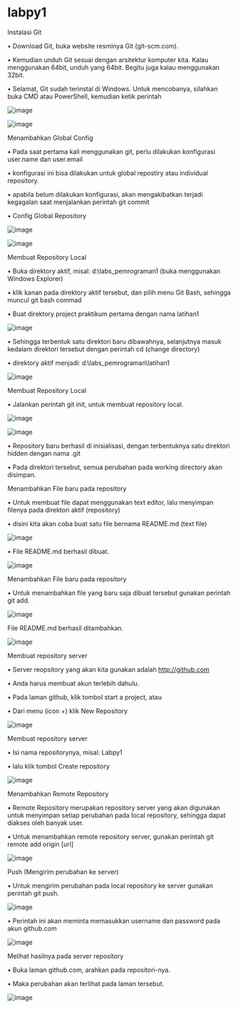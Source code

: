 # labpy1



Instalasi Git



•	Download Git, buka website resminya Git (git-scm.com).

•	Kemudian unduh Git sesuai dengan arsitektur komputer kita. Kalau menggunakan 64bit, unduh yang 64bit. Begitu juga kalau menggunakan 32bit.

•	Selamat, Git sudah terinstal di Windows. Untuk mencobanya, silahkan buka CMD atau PowerShell, kemudian ketik perintah 

![image](https://user-images.githubusercontent.com/56479448/72219140-4d25f380-3575-11ea-9ed9-06d301876c9c.png)

![image](https://user-images.githubusercontent.com/56479448/72219147-6169f080-3575-11ea-8bcd-ad037794147d.png)



Menambahkan Global Config



•	Pada saat pertama kali menggunakan git, perlu dilakukan konfigurasi user.name dan user.email

•	konfigurasi ini bisa dilakukan untuk global repostiry atau individual repository.

•	apabila belum dilakukan konfigurasi, akan mengakibatkan terjadi kegagalan saat menjalankan perintah git commit

•	Config Global Repository

![image](https://user-images.githubusercontent.com/56479448/72219151-78104780-3575-11ea-9969-3febf9819850.png)

![image](https://user-images.githubusercontent.com/56479448/72219156-7cd4fb80-3575-11ea-8957-7a4a4735dba8.png)




Membuat Repository Local




•	Buka direktory aktif, misal: d:\labs_pemrograman1 (buka menggunakan Windows Explorer)

•	klik kanan pada direktory aktif tersebut, dan pilih menu Git Bash, sehingga muncul git bash commad

•	Buat direktory project praktikum pertama dengan nama latihan1


![image](https://user-images.githubusercontent.com/56479448/72258630-246b3000-3641-11ea-81f4-dd25fb7af78a.png)



•	Sehingga terbentuk satu direktori baru dibawahnya, selanjutnya masuk kedalam direktori tersebut dengan perintah cd (change directory)

•	direktory aktif menjadi: d:\labs_pemrograman\latihan1


![image](https://user-images.githubusercontent.com/56479448/72259161-55983000-3642-11ea-8fc9-e3c6b20b62e9.png)


Membuat Repository Local



•	Jalankan perintah git init, untuk membuat repository local.

![image](https://user-images.githubusercontent.com/56479448/72219178-b73e9880-3575-11ea-8dd3-f8644fc9fe1f.png)


![image](https://user-images.githubusercontent.com/56479448/72259666-98a6d300-3643-11ea-98de-5e6ccda537cc.png)


•	Repository baru berhasil di inisialisasi, dengan terbentuknya satu direktori hidden dengan nama .git

•	Pada direktori tersebut, semua perubahan pada working directory akan disimpan.



Menambahkan File baru pada repository



•	Untuk membuat file dapat menggunakan text editor, lalu menyimpan filenya pada direktori aktif (repository)

•	disini kita akan coba buat satu file bernama README.md (text file)


![image](https://user-images.githubusercontent.com/56479448/72259737-c5f38100-3643-11ea-80fd-b51f2e513562.png)


•	File README.md berhasil dibuat.


![image](https://user-images.githubusercontent.com/56479448/72259861-0eab3a00-3644-11ea-9056-355ecd72ee16.png)




Menambahkan File baru pada repository



•	Untuk menambahkan file yang baru saja dibuat tersebut gunakan perintah git add.

![image](https://user-images.githubusercontent.com/56479448/72260126-b4f73f80-3644-11ea-8c41-cf06884fe108.png)



File README.md berhasil ditambahkan.


![image](https://user-images.githubusercontent.com/56479448/72260734-123fc080-3646-11ea-8a81-536bdf58b813.png)


Membuat repository server



•	Server reopsitory yang akan kita gunakan adalah http://github.com

•	Anda harus membuat akun terlebih dahulu. 

•	Pada laman github, klik tombol start a project, atau

•	Dari menu (icon +) klik New Repository

![image](https://user-images.githubusercontent.com/56479448/72219232-5794bd00-3576-11ea-83e3-1b57b79c19b7.png)



Membuat repository server



•	Isi nama repositorynya, misal: Labpy1

•	lalu klik tombol Create repository


![image](https://user-images.githubusercontent.com/56479448/72261386-4c5d9200-3647-11ea-99b7-a3378f200cf8.png)




Menambahkan Remote Repository



•	Remote Repository merupakan repository server yang akan digunakan untuk menyimpan setiap perubahan pada local repository, sehingga dapat diakses oleh banyak user.

•	Untuk menambahkan remote repository server, gunakan perintah git remote add origin [url]

![image](https://user-images.githubusercontent.com/56479448/72261686-dc034080-3647-11ea-84d0-9d5f23db8f1b.png)



Push (Mengirim perubahan ke server)



•	Untuk mengirim perubahan pada local repository ke server gunakan perintah git push.

![image](https://user-images.githubusercontent.com/56479448/72219256-9c205880-3576-11ea-8b8f-a14ee0885639.png)

•	Perintah ini akan meminta memasukkan username dan password pada akun github.com


![image](https://user-images.githubusercontent.com/56479448/72261921-68156800-3648-11ea-8287-5766c9edddf4.png)



Melihat hasilnya pada server repository



•	Buka laman github.com, arahkan pada repositori-nya.

•	Maka perubahan akan terlihat pada laman tersebut.

![image](https://user-images.githubusercontent.com/56479448/72262148-e5d97380-3648-11ea-9a0d-4c76d6738806.png)
